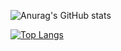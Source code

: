 
![Anurag's GitHub stats](https://github-readme-stats.vercel.app/api?username=rk-96&show_icons=true&theme=radical)

[![Top Langs](https://github-readme-stats.vercel.app/api/top-langs/?username=rk-96&layout=compact)](https://github.com/anuraghazra/github-readme-stats)
